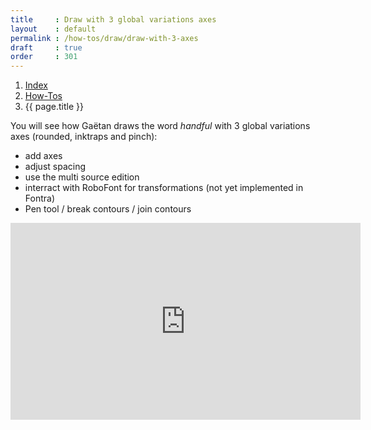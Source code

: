 ```yaml
---
title     : Draw with 3 global variations axes
layout    : default
permalink : /how-tos/draw/draw-with-3-axes
draft     : true
order     : 301
---
```


<nav aria-label="breadcrumb">
  <ol class="breadcrumb small">
    <li class="breadcrumb-item"><a href="{{ site.url }}">Index</a></li>
    <li class="breadcrumb-item"><a href="{{ site.url }}/how-tos">How-Tos</a></li>
    <li class="breadcrumb-item active" aria-current="page">{{ page.title }}</li>
  </ol>
</nav>

You will see how Gaëtan draws the word *handful* with 3 global variations axes (rounded, inktraps and pinch):
- add axes
- adjust spacing
- use the multi source edition
- interract with RoboFont for transformations (not yet implemented in Fontra)
- Pen tool / break contours / join contours 

<div class="__video-responsive">
<iframe width="560" height="315" src="https://www.youtube-nocookie.com/embed/QoGiniKFdSM?si=eXTDmaXHj_ISUrWa&amp;start=1245&end=2295" title="YouTube video player" frameborder="0" allow="accelerometer; autoplay; clipboard-write; encrypted-media; gyroscope; picture-in-picture; web-share" referrerpolicy="strict-origin-when-cross-origin" allowfullscreen></iframe>
</div>

